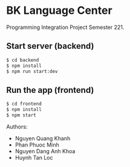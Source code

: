 # BK Language Center
Programming Integration Project Semester 221.

## Start server (backend)

```bash
$ cd backend
$ npm install
$ npm run start:dev
```

## Run the app (frontend)

```bash
$ cd frontend
$ npm install
$ npm start
```

Authors:
- Nguyen Quang Khanh
- Phan Phuoc Minh
- Nguyen Dang Anh Khoa
- Huynh Tan Loc
